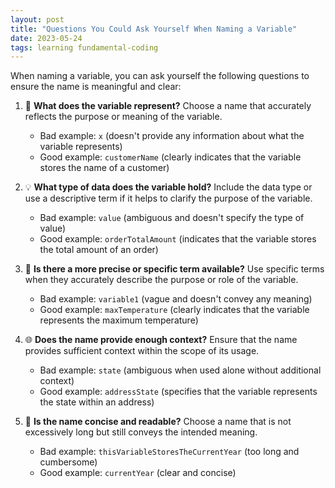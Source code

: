 ```yaml
---
layout: post
title: "Questions You Could Ask Yourself When Naming a Variable"
date: 2023-05-24
tags: learning fundamental-coding
---
```


When naming a variable, you can ask yourself the following questions to ensure the name is meaningful and clear:

1. 🤔 **What does the variable represent?** Choose a name that accurately reflects the purpose or meaning of the variable.

   - Bad example: `x` (doesn't provide any information about what the variable represents)
   - Good example: `customerName` (clearly indicates that the variable stores the name of a customer)

2. 💡 **What type of data does the variable hold?** Include the data type or use a descriptive term if it helps to clarify the purpose of the variable.

   - Bad example: `value` (ambiguous and doesn't specify the type of value)
   - Good example: `orderTotalAmount` (indicates that the variable stores the total amount of an order)

3. 🎯 **Is there a more precise or specific term available?** Use specific terms when they accurately describe the purpose or role of the variable.

   - Bad example: `variable1` (vague and doesn't convey any meaning)
   - Good example: `maxTemperature` (clearly indicates that the variable represents the maximum temperature)

4. 🌐 **Does the name provide enough context?** Ensure that the name provides sufficient context within the scope of its usage.

   - Bad example: `state` (ambiguous when used alone without additional context)
   - Good example: `addressState` (specifies that the variable represents the state within an address)

5. 📝 **Is the name concise and readable?** Choose a name that is not excessively long but still conveys the intended meaning.

   - Bad example: `thisVariableStoresTheCurrentYear` (too long and cumbersome)
   - Good example: `currentYear` (clear and concise)

